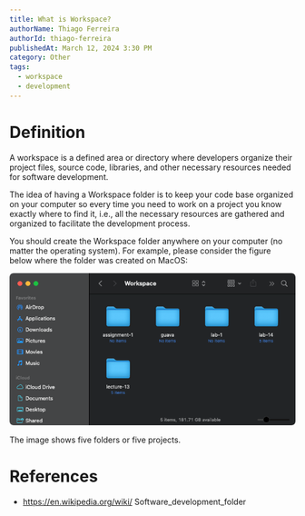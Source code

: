 ```yaml
---
title: What is Workspace?
authorName: Thiago Ferreira
authorId: thiago-ferreira
publishedAt: March 12, 2024 3:30 PM
category: Other
tags:
  - workspace
  - development
---
```


# Definition

A workspace is a defined area or directory where developers organize their project files, source code, libraries, and other necessary resources needed for software development.

The idea of having a Workspace folder is to keep your code base organized on your computer so every time you need to work on a project you know exactly where to find it, i.e., all the necessary resources are gathered and organized to facilitate the development process.

You should create the Workspace folder anywhere on your computer (no matter the operating system). For example, please consider the figure below where the folder was created on MacOS:

<img src="images/1.png">

The image shows five folders or five projects.

# References

  - <a href="https://en.wikipedia.org/wiki/Software_development_folder">https://en.wikipedia.org/wiki/  Software_development_folder</a>
